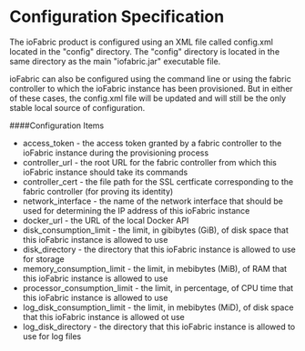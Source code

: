 # Configuration Specification

The ioFabric product is configured using an XML file called config.xml located in the "config" directory. The "config" directory is located in the same directory as the main "iofabric.jar" executable file.

ioFabric can also be configured using the command line or using the fabric controller to which the ioFabric instance has been provisioned. But in either of these cases, the config.xml file will be updated and will still be the only stable local source of configuration.

####Configuration Items

* access_token - the access token granted by a fabric controller to the ioFabric instance during the provisioning process
* controller_url - the root URL for the fabric controller from which this ioFabric instance should take its commands
* controller_cert - the file path for the SSL certficate corresponding to the fabric controller (for proving its identity)
* network_interface - the name of the network interface that should be used for determining the IP address of this ioFabric instance
* docker_url - the URL of the local Docker API
* disk_consumption_limit - the limit, in gibibytes (GiB), of disk space that this ioFabric instance is allowed to use
* disk_directory - the directory that this ioFabric instance is allowed to use for storage
* memory_consumption_limit - the limit, in mebibytes (MiB), of RAM that this ioFabric instance is allowed to use
* processor_consumption_limit - the limit, in percentage, of CPU time that this ioFabric instance is allowed to use
* log_disk_consumption_limit - the limit, in mebibytes (MiD), of disk space that this ioFabric instance is allowed ot use
* log_disk_directory - the directory that this ioFabric instance is allowed to use for log files